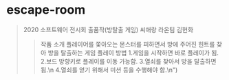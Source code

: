 # escape-room
>2020 소프트웨어 전시회 출품작(방탈출 게임)
씨애랑 라온팀 김현화
>>작품 소개
플레이어를 쫓아오는 몬스터를 피하면서 방에 주어진 힌트를 찾아 방을 탈출하는 게임
>>플레이 방법
1.게임을 시작하면 바로 플레이가 됨.
2.보드 방향키로 플레이를 이동 가능함.
3.열쇠를 찾아서 방을 탈출하면 됨.\n
4.열쇠를 얻기 위해서 미션 등을 수행해야 함.\n")
